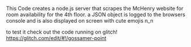 This Code creates a node.js server that scrapes the McHenry website for room availability for the 4th floor. a JSON object is logged to the browsers console and is also displayed on screen with cute emojis n_n

to test it check out the code running on glitch! https://glitch.com/edit/#!/gossamer-point